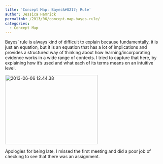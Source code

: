 ```yaml
---
title: 'Concept Map: Bayes&#8217; Rule'
author: Jessica Hamrick
permalink: /2013/06/concept-map-bayes-rule/
categories:
  - Concept Map
---
```

Bayes&#8217; rule is always kind of difficult to explain because fundamentally, it is just an equation, but it is an equation that has a lot of implications and provides a structured way of thinking about how learning/incorporating evidence works in a wide range of contexts. I tried to capture that here, by explaining how it&#8217;s used and what each of its terms means on an intuitive level.

[<img class="alignnone size-medium wp-image-3034" alt="2013-06-06 12.44.38" src="http://teaching.software-carpentry.org/wp-content/uploads/2013/06/2013-06-06-12.44.38-300x225.jpg" width="300" height="225" />][1]

Apologies for being late, I missed the first meeting and did a poor job of checking to see that there was an assignment.

&nbsp;

&nbsp;

 [1]: http://teaching.software-carpentry.org/wp-content/uploads/2013/06/2013-06-06-12.44.38.jpg
